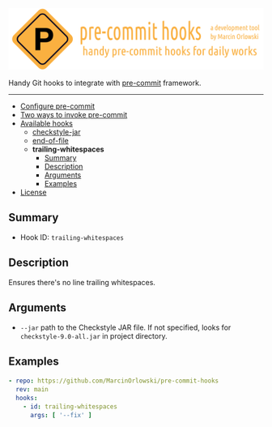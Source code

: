 ![pre-commit-hooks logo](../artwork/logo.png)

Handy Git hooks to integrate with [pre-commit](http://pre-commit.com/) framework.

---

<!--TOC-->

- [Configure pre-commit](#configure-pre-commit)
- [Two ways to invoke pre-commit](#two-ways-to-invoke-pre-commit)
- [Available hooks](#available-hooks)
  - [checkstyle-jar](#checkstyle-jar)
  - [end-of-file](#end-of-file)
  - **trailing-whitespaces**
    * [Summary](#summary)
    * [Description](#description)
    * [Arguments](#arguments)
    * [Examples](#examples)
- [License](#license)

<!--TOC-->

## Summary ##

* Hook ID: `trailing-whitespaces`

## Description ##

Ensures there's no line trailing whitespaces.

## Arguments ##

* `--jar` path to the Checkstyle JAR file. If not specified, looks for `checkstyle-9.0-all.jar` in project directory.

## Examples ##

```yaml
- repo: https://github.com/MarcinOrlowski/pre-commit-hooks
  rev: main
  hooks:
    - id: trailing-whitespaces
      args: [ '--fix' ]
```
